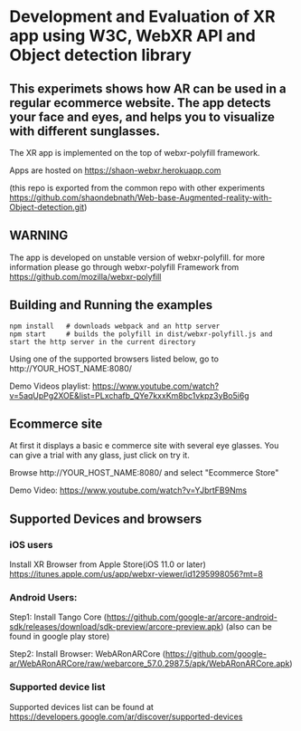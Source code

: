 # Development and Evaluation of XR app using W3C, WebXR API and Object detection library
## This experimets shows how AR can be used in a regular ecommerce website. The app detects your face and eyes, and helps you to visualize with different sunglasses.


The XR app is implemented on the top of webxr-polyfill framework. 

Apps are hosted on https://shaon-webxr.herokuapp.com

(this repo is exported from the common repo with other experiments https://github.com/shaondebnath/Web-base-Augmented-reality-with-Object-detection.git)

## WARNING
The app is developed on unstable version of webxr-polyfill. for more information please go through webxr-polyfill Framework from https://github.com/mozilla/webxr-polyfill


## Building and Running the examples

	npm install   # downloads webpack and an http server
	npm start     # builds the polyfill in dist/webxr-polyfill.js and start the http server in the current directory

Using one of the supported browsers listed below, go to http://YOUR_HOST_NAME:8080/

Demo Videos playlist: https://www.youtube.com/watch?v=5aqUpPg2XOE&list=PLxchafb_QYe7kxxKm8bc1vkpz3yBo5i6g


## Ecommerce site

At first it displays a basic e commerce site with several eye glasses. You can give a trial with any glass, just click on try it.

Browse http://YOUR_HOST_NAME:8080/	and select "Ecommerce Store"

Demo Video: https://www.youtube.com/watch?v=YJbrtFB9Nms



## Supported Devices and browsers

### iOS users
Install XR Browser from Apple Store(iOS 11.0 or later)
https://itunes.apple.com/us/app/webxr-viewer/id1295998056?mt=8 


### Android Users:
Step1: Install Tango Core (https://github.com/google-ar/arcore-android-sdk/releases/download/sdk-preview/arcore-preview.apk) (also can be found in google play store)

Step2: Install Browser: WebARonARCore (https://github.com/google-ar/WebARonARCore/raw/webarcore_57.0.2987.5/apk/WebARonARCore.apk)

### Supported device list
Supported devices list can be found at https://developers.google.com/ar/discover/supported-devices 
